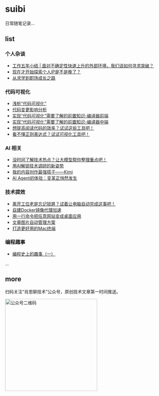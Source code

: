 # suibi
日常随笔记录...

## list
### 个人杂谈
- [工作五年小结 | 面对不确定性快速上升的外部环境，我们该如何寻求突破？](https://mp.weixin.qq.com/s/XLtPkvDZK2rlxOsSoDbGfA)
- [现在才开始探索个人IP是不是晚了？](https://mp.weixin.qq.com/s/-7-J0KpzfCl5wX5Rum1ltw)
- [从求学到职场成长之路](https://mp.weixin.qq.com/s/u7nu5KiptHwgkfABcZkIsg)

### 代码可视化
- [浅析“代码可视化”](https://juejin.cn/post/7291321879321641019)
- [代码变更影响分析](https://juejin.cn/post/7304561386889543706)
- [实现“代码可视化”需要了解的前置知识-编译器前端](https://juejin.cn/post/7356625386665033728)
- [实现“代码可视化”需要了解的前置知识-编译器中端](https://juejin.cn/post/7371000326131302450)
- [想提高阅读代码的效率？试试这些工具吧！](https://mp.weixin.qq.com/s/RKBvVldUlCTP3T1IfrfbMA)
- [看不懂正则表达式？试试可视化工具吧！](https://mp.weixin.qq.com/s/DiwNbTx6TMdPnKsSFVh6Cw)

### AI 相关
- [没时间了解技术热点？让大模型帮你整理重点吧！](https://mp.weixin.qq.com/s/qelnn3DWsOic0_5iXMKrJw)
- [用AI解锁技术调研的新姿势](./article/用AI解锁技术调研的新姿势.md)
- [我的内容创作最强搭子——Kimi](https://mp.weixin.qq.com/s/HDUjesD7Qs5o9qm3bPs_ZA)
- [AI Agent初体验：变革正悄然发生](./article/AI%20Agent初体验：变革正悄然发生.md)

### 技术提效
- [离开工位老是忘记锁屏？试着让电脑自动完成这事吧！](https://mp.weixin.qq.com/s/-HWUkjFZ1QBL3cneqpB1EQ)
- [自建Docker镜像代理加速](./article/自建Docker镜像代理加速.md)
- [用一行命令把任意网站变成桌面应用](./article/用一行命令把任意网站变成桌面应用.md)
- [文章图片自动管理方案](./article/文章图片自动管理方案.md)
- [打造更好用的Mac终端](./article/打造更好用的Mac终端.md)

### 编程趣事
- [编程史上的趣事（一）](./article/编程史上的趣事（一）.md)

...

## more
扫码关注“肖恩聊技术”公众号，原创技术文章第一时间推送。

<img src="https://cdn.jsdelivr.net/gh/Xiaoxie1994/images/images/20241103221454.png" alt="公众号二维码" width="300">

